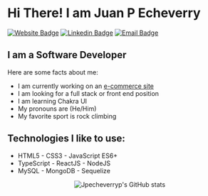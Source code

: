 # Hi There! I am Juan P Echeverry

[![Website Badge](https://img.shields.io/badge/-Website-blueviolet?logo=googlechrome&logoColor=white)](https://juanpecheverry.com)
[![Linkedin Badge](https://img.shields.io/badge/-LinkedIn-blue?logo=linkedin)](https://www.linkedin.com/in/jpe04/)
[![Email Badge](https://img.shields.io/badge/-Email-white?logo=gmail&logoColor=red)](mailto:jpecheverryp@gmail.com)

<h2>I am a Software Developer</h2>

Here are some facts about me:

- I am currently working on an [e-commerce site](https://github.com/jpecheverryp/ecomm)
- I am looking for a full stack or front end position
- I am learning Chakra UI 
- My pronouns are (He/Him)
- My favorite sport is rock climbing

## Technologies I like to use:

- HTML5 - CSS3 - JavaScript ES6+
- TypeScript - ReactJS - NodeJS
- MySQL - MongoDB - Sequelize
<p align=center> <image src='https://github-readme-stats.vercel.app/api?username=jpecheverryp&theme=dracula' alt= "Jpecheverryp's GitHub stats" />
</p>
<!--
**jpecheverryp/jpecheverryp** is a ✨ _special_ ✨ repository because its `README.md` (this file) appears on your GitHub profile.

Here are some ideas to get you started:

- 🔭 I’m currently working on ...
- 🌱 I’m currently learning ...
- 👯 I’m looking to collaborate on ...
- 🤔 I’m looking for help with ...
- 💬 Ask me about ...
- 📫 How to reach me: ...
- ⚡ Fun fact: ...
-->
